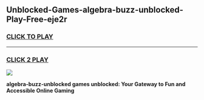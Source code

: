 
## Unblocked-Games-algebra-buzz-unblocked-Play-Free-eje2r
<h3>
<a href="https://premium76.site?title=algebra-buzz-unblocked&ref=20M">CLICK TO PLAY</a></h3>
<hr>

<h3>
<a href="https://premium76.site?title=algebra-buzz-unblocked&ref=20M">CLICK 2 PLAY</a>
  
</h3>

<a href="https://premium76.site?title=algebra-buzz-unblocked&ref=19M"><img src="https://clearcache.store/games.png"></a>


**algebra-buzz-unblocked games unblocked: Your Gateway to Fun and Accessible Online Gaming**
